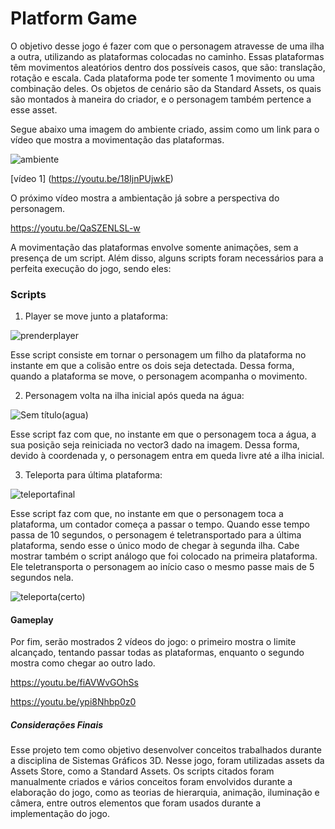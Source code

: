 # Platform Game

O objetivo desse jogo é fazer com que o personagem atravesse de uma ilha a outra, utilizando as plataformas colocadas no caminho. Essas plataformas têm movimentos aleatórios dentro dos possíveis casos, que são: translação, rotação e escala. Cada plataforma pode ter somente 1 movimento ou uma combinação deles. Os objetos de cenário são da Standard Assets, os quais são montados à maneira do criador, e o personagem também pertence a esse asset.


Segue abaixo uma imagem do ambiente criado, assim como um link para o vídeo que mostra a movimentação das plataformas.

![ambiente](https://user-images.githubusercontent.com/52334298/62245369-e1c9da00-b3b7-11e9-9233-a70128cddb08.jpg)

[vídeo 1] (https://youtu.be/18IjnPUjwkE)

O próximo vídeo mostra a ambientação já sobre a perspectiva do personagem.

https://youtu.be/QaSZENLSL-w

A movimentação das plataformas envolve somente animações, sem a presença de um script. Além disso, alguns scripts foram necessários para a perfeita execução do jogo, sendo eles:

### Scripts

1. Player se move junto a plataforma:

![prenderplayer](https://user-images.githubusercontent.com/52334298/62251240-7f77d600-b3c5-11e9-815c-2dc40a91b2e2.jpg)

Esse script consiste em tornar o personagem um filho da plataforma no instante em que a colisão entre os dois seja detectada. Dessa forma, quando a plataforma se move, o personagem acompanha o movimento.

2. Personagem volta na ilha inicial após queda na água:

![Sem título(agua)](https://user-images.githubusercontent.com/52334298/62259122-a3e2ab00-b3e3-11e9-9817-1e202f789ff1.jpg)

Esse script faz com que, no instante em que o personagem toca a água, a sua posição seja reiniciada no vector3 dado na imagem. Dessa forma, devido à coordenada y, o personagem entra em queda livre até a ilha inicial.

3. Teleporta para última plataforma:

![teleportafinal](https://user-images.githubusercontent.com/52334298/62252834-5574e280-b3ca-11e9-8a19-51c00f6e74ba.jpg)

Esse script faz com que, no instante em que o personagem toca a plataforma, um contador começa a passar o tempo. Quando esse tempo passa de 10 segundos, o personagem é teletransportado para a última plataforma, sendo esse o único modo de chegar à segunda ilha. Cabe mostrar também o script análogo que foi colocado na primeira plataforma. Ele teletransporta o personagem ao início caso o mesmo passe mais de 5 segundos nela.

![teleporta(certo)](https://user-images.githubusercontent.com/52334298/62251229-7555d780-b3c5-11e9-8289-f3f803e59eff.jpg)


#### Gameplay

Por fim, serão mostrados 2 vídeos do jogo: o primeiro mostra o limite alcançado, tentando passar todas as plataformas, enquanto o segundo mostra como chegar ao outro lado.

https://youtu.be/fiAVWvGOhSs

https://youtu.be/ypi8Nhbp0z0

##### Considerações Finais
Esse projeto tem como objetivo desenvolver conceitos trabalhados durante a disciplina de Sistemas Gráficos 3D. Nesse jogo, foram utilizadas assets da Assets Store, como a Standard Assets. Os scripts citados foram manualmente criados e vários conceitos foram envolvidos durante a elaboração do jogo, como as teorias de hierarquia, animação, iluminação e câmera, entre outros elementos que foram usados durante a implementação do jogo.
